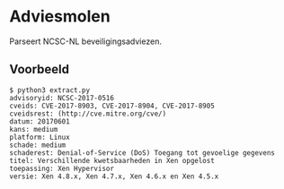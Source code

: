 # Adviesmolen

Parseert NCSC-NL beveiligingsadviezen.

## Voorbeeld

```
$ python3 extract.py
advisoryid: NCSC-2017-0516
cveids: CVE-2017-8903, CVE-2017-8904, CVE-2017-8905
cveidsrest: (http://cve.mitre.org/cve/)
datum: 20170601
kans: medium
platform: Linux
schade: medium
schaderest: Denial-of-Service (DoS) Toegang tot gevoelige gegevens
titel: Verschillende kwetsbaarheden in Xen opgelost
toepassing: Xen Hypervisor
versie: Xen 4.8.x, Xen 4.7.x, Xen 4.6.x en Xen 4.5.x
```
